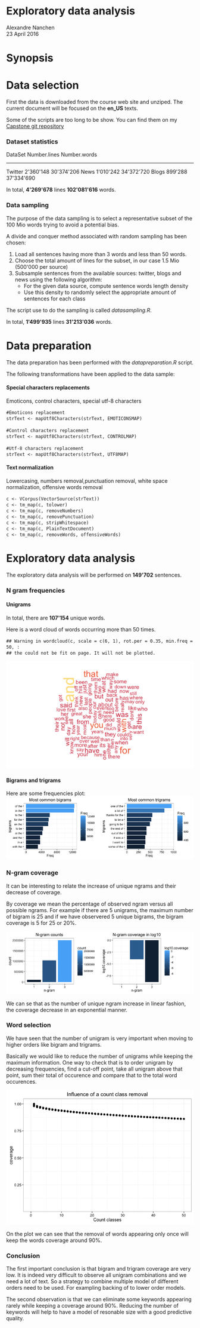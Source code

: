 # Exploratory data analysis
Alexandre Nanchen  
23 April 2016  





# Synopsis


# Data selection
First the data is downloaded from the course web site and unziped.
The current document will be focused on the **en_US** texts.

Some of the scripts are too long to be show. You can find them on my 
[Capstone git repository](https://github.com/alexnanchen/datascience-capstone-project.git)

### Dataset statistics

DataSet    Number.lines   Number.words
--------  -------------  -------------
Twitter       2'360'148     30'374'206
News          1'010'242     34'372'720
Blogs           899'288     37'334'690

In total, **4'269'678** lines **102'081'616** words.

### Data sampling
The purpose of the data sampling is to select a representative subset of the 100 Mio words trying to avoid a potential
bias.

A divide and conquer method associated with random sampling has been chosen:

1. Load all sentences having more than 3 words and less than 50 words.
1. Choose the total amount of lines for the subset, in our case 1.5 Mio (500'000 per source)
2. Subsample sentences from the available sources: twitter, blogs and news using the following algorithm:
    - For the given data source, compute sentence words length density
    - Use this density to randomly select the appropriate amount of sentences for each class

The script use to do the sampling is called *datasampling.R*.

In total, **1'499'935** lines **31'213'036** words.

# Data preparation
The data preparation has been performed with the *datapreparation.R* script.

The following transformations have been applied to the data sample:

#### Special characters replacements
Emoticons, control characters, special utf-8 characters
```
#Emoticons replacement
strText <- mapUtf8Characters(strText, EMOTICONSMAP)

#Control characters replacement
strText <- mapUtf8Characters(strText, CONTROLMAP)

#Utf-8 characters replacement
strText <- mapUtf8Characters(strText, UTF8MAP)
```

#### Text normalization
Lowercasing, numbers removal,punctuation removal, white space normalization, offensive words removal
```
c <- VCorpus(VectorSource(strText))
c <- tm_map(c, tolower)
c <- tm_map(c, removeNumbers)
c <- tm_map(c, removePunctuation)
c <- tm_map(c, stripWhitespace)
c <- tm_map(c, PlainTextDocument)
c <- tm_map(c, removeWords, offensiveWords)
```

# Exploratory data analysis

The exploratory data analysis will be performed on **149'702** sentences.

### N gram frequencies
#### Unigrams

In total, there are **107'154** unique words.

Here is a word cloud of words occurring more than 50 times.

```
## Warning in wordcloud(c, scale = c(6, 1), rot.per = 0.35, min.freq = 50, :
## the could not be fit on page. It will not be plotted.
```

![](DataAnalysis_files/figure-html/unnamed-chunk-6-1.png)<!-- -->

#### Bigrams and trigrams

Here are some frequencies plot:
![](DataAnalysis_files/figure-html/unnamed-chunk-8-1.png)<!-- -->

### N-gram coverage
It can be interesting to relate the increase of unique ngrams and their decrease of coverage.

By coverage we mean the percentage of observed ngram versus all possible ngrams. For example
if there are 5 unigrams, the maximum number of bigram is 25 and if we have observered 5 unique bigrams, the bigram coverage is 5 for 25 or 20%.

![](DataAnalysis_files/figure-html/unnamed-chunk-9-1.png)<!-- -->

We can se that as the number of unique ngram increase in linear fashion, the coverage decrease in an exponential manner.

### Word selection
We have seen that the number of unigram is very important when moving to higher orders like bigram and trigrams.

Basically we would like to reduce the number of unigrams while keeping the maximum information.
One way to check that is to order unigram by decreasing frequencies, find a cut-off point, take all unigram above that point, sum their total of occurence and compare that to the total word occurences.

![](DataAnalysis_files/figure-html/unnamed-chunk-10-1.png)<!-- -->

On the plot we can see that the removal of words appearing only once will keep the words coverage around 90%.

### Conclusion
The first important conclusion is that bigram and trigram coverage are very low. It is indeed very difficult to observe all unigram combinations and we need a lot of text. So a strategy to combine multiple model of different orders need to be used. For exampling backing of to lower order models.

The second observation is that we can eliminate some keywords appearing rarely while keeping a coverage around 90%. Reducing the number of keywords will help to have a model of resonable size with a good predictive quality.


